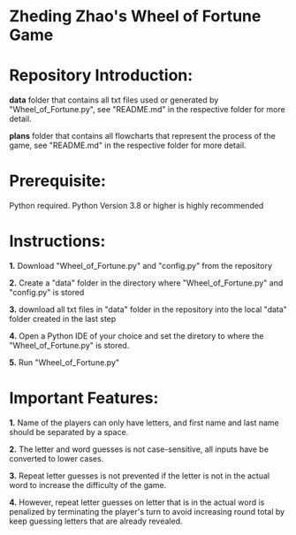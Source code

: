 # Zheding Zhao's Wheel of Fortune Game

# Repository Introduction:

**data** folder that contains all txt files used or generated by "Wheel_of_Fortune.py", see "README.md" in the respective folder for more detail.

**plans** folder that contains all flowcharts that represent the process of the game, see "README.md" in the respective folder for more detail.

# Prerequisite:

Python required. Python Version 3.8 or higher is highly recommended

# Instructions:

**1.** Download "Wheel_of_Fortune.py" and "config.py" from the repository

**2.** Create a "data" folder in the directory where "Wheel_of_Fortune.py" and "config.py" is stored

**3.** download all txt files in "data" folder in the repository into the local "data" folder created in the last step

**4.** Open a Python IDE of your choice and set the diretory to where the "Wheel_of_Fortune.py" is stored.

**5.** Run "Wheel_of_Fortune.py"

# Important Features:

**1.** Name of the players can only have letters, and first name and last name should be separated by a space.

**2.** The letter and word guesses is not case-sensitive, all inputs have be converted to lower cases.

**3.** Repeat letter guesses is not prevented if the letter is not in the actual word to increase the difficulty of the game.

**4.** However, repeat letter guesses on letter that is in the actual word is penalized by terminating the player's turn to avoid increasing round total by
keep guessing letters that are already revealed.
